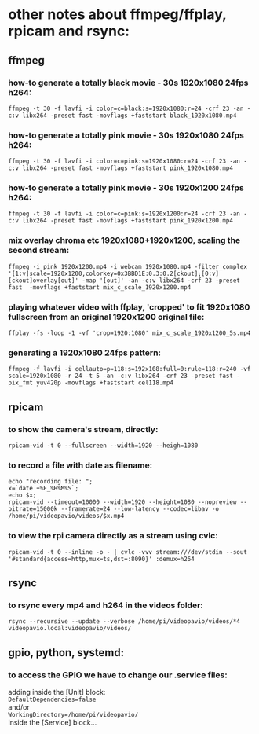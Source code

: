 # other notes about ffmpeg/ffplay, rpicam and rsync:
## ffmpeg
### how-to generate a totally black movie - 30s 1920x1080 24fps h264:
`ffmpeg -t 30 -f lavfi -i color=c=black:s=1920x1080:r=24 -crf 23 -an -c:v libx264 -preset fast -movflags +faststart black_1920x1080.mp4`

### how-to generate a totally pink movie - 30s 1920x1080 24fps h264:
`ffmpeg -t 30 -f lavfi -i color=c=pink:s=1920x1080:r=24 -crf 23 -an -c:v libx264 -preset fast -movflags +faststart pink_1920x1080.mp4`

### how-to generate a totally pink movie - 30s 1920x1200 24fps h264:
`ffmpeg -t 30 -f lavfi -i color=c=pink:s=1920x1200:r=24 -crf 23 -an -c:v libx264 -preset fast -movflags +faststart pink_1920x1200.mp4`

### mix overlay chroma etc 1920x1080+1920x1200, scaling the second stream:
`ffmpeg -i pink_1920x1200.mp4 -i webcam_1920x1080.mp4 -filter_complex '[1:v]scale=1920x1200,colorkey=0x3BBD1E:0.3:0.2[ckout];[0:v][ckout]overlay[out]' -map '[out]' -an -c:v libx264 -crf 23 -preset fast  -movflags +faststart mix_c_scale_1920x1200.mp4`

### playing whatever video with ffplay, 'cropped' to fit 1920x1080 fullscreen from an original 1920x1200 original file:
`ffplay -fs -loop -1 -vf 'crop=1920:1080' mix_c_scale_1920x1200_5s.mp4`

### generating a 1920x1080 24fps pattern:
`ffmpeg -f lavfi -i cellauto=p=118:s=192x108:full=0:rule=118:r=240 -vf scale=1920x1080 -r 24 -t 5 -an -c:v libx264 -crf 23 -preset fast -pix_fmt yuv420p -movflags +faststart cel118.mp4`

## rpicam
### to show the camera's stream, directly:
`rpicam-vid -t 0 --fullscreen --width=1920 --heigh=1080`

### to record a file with date as filename:
```
echo "recording file: ";
x=`date +%F_%H%M%S`;
echo $x;
rpicam-vid --timeout=10000 --width=1920 --height=1080 --nopreview --bitrate=15000k --framerate=24 --low-latency --codec=libav -o /home/pi/videopavio/videos/$x.mp4
```
### to view the rpi camera directly as a stream using cvlc:
`rpicam-vid -t 0 --inline -o - | cvlc -vvv stream:///dev/stdin --sout '#standard{access=http,mux=ts,dst=:8090}' :demux=h264`

## rsync
### to rsync every mp4 and h264 in the videos folder:
`rsync --recursive --update --verbose /home/pi/videopavio/videos/*4 videopavio.local:videopavio/videos/`


## gpio, python, systemd:
### to access the GPIO we have to change our .service files:
adding inside the [Unit] block:  
`DefaultDependencies=false`  
and/or  
`WorkingDirectory=/home/pi/videopavio/`  
inside the [Service] block...




